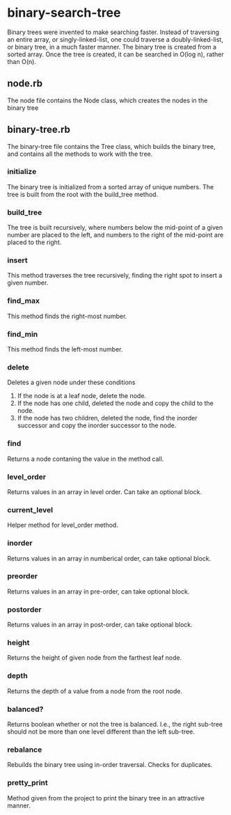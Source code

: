 # binary-search-tree

Binary trees were invented to make searching faster. Instead of traversing an entire array, or singly-linked-list, one could traverse a doubly-linked-list, or binary tree, in a much faster manner. 
The binary tree is created from a sorted array. Once the tree is created, it can be searched in O(log n), rather than O(n).

## node.rb

The node file contains the Node class, which creates the nodes in the binary tree

## binary-tree.rb

The binary-tree file contains the Tree class, which builds the binary tree, and contains all the methods to work with the tree.

### initialize

The binary tree is initialized from a sorted array of unique numbers.
The tree is built from the root with the build_tree method.

### build_tree

The tree is built recursively, where numbers below the mid-point of a given number are placed to the left, and numbers to the right of the mid-point are placed to the right.

### insert

This method traverses the tree recursively, finding the right spot to insert a given number.

### find_max

This method finds the right-most number.

### find_min

This method finds the left-most number.

### delete

Deletes a given node under these conditions
1. If the node is at a leaf node, delete the node.
2. If the node has one child, deleted the node and copy the child to the node.
3. If the node has two children, deleted the node, find the inorder successor and copy the inorder successor to the node.

### find

Returns a node contaning the value in the method call.

### level_order

Returns values in an array in level order. Can take an optional block.

### current_level

Helper method for level_order method.

### inorder

Returns values in an array in numberical order, can take optional block.

### preorder

Returns values in an array in pre-order, can take optional block.

### postorder

Returns values in an array in post-order, can take optional block.

### height

Returns the height of given node from the farthest leaf node.

### depth

Returns the depth of a value from a node from the root node.

### balanced?

Returns boolean whether or not the tree is balanced. I.e., the right sub-tree should not be more than one level different than the left sub-tree.

### rebalance

Rebuilds the binary tree using in-order traversal. Checks for duplicates.

### pretty_print

Method given from the project to print the binary tree in an attractive manner.